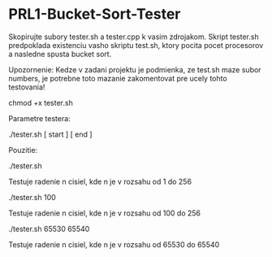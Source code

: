 # PRL1-Bucket-Sort-Tester

Skopirujte subory tester.sh a tester.cpp k vasim zdrojakom. Skript tester.sh predpoklada existenciu vasho skriptu test.sh, ktory pocita pocet procesorov
a nasledne spusta bucket sort.

Upozornenie: Kedze v zadani projektu je podmienka, ze test.sh maze subor numbers, je potrebne toto mazanie zakomentovat pre ucely tohto testovania!

chmod +x tester.sh

Parametre testera:

./tester.sh [ start ] [ end ]

Pouzitie:

./tester.sh

Testuje radenie n cisiel, kde n je v rozsahu od 1 do 256

./tester.sh 100

Testuje radenie n cisiel, kde n je v rozsahu od 100 do 256

./tester.sh 65530 65540

Testuje radenie n cisiel, kde n je v rozsahu od 65530 do 65540